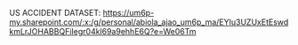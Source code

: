 US ACCIDENT DATASET: https://um6p-my.sharepoint.com/:x:/g/personal/abiola_ajao_um6p_ma/EYIu3UZUxEtEswdkmLrJOHABBQFiIegr04kl69a9ehhE6Q?e=We06Tm
